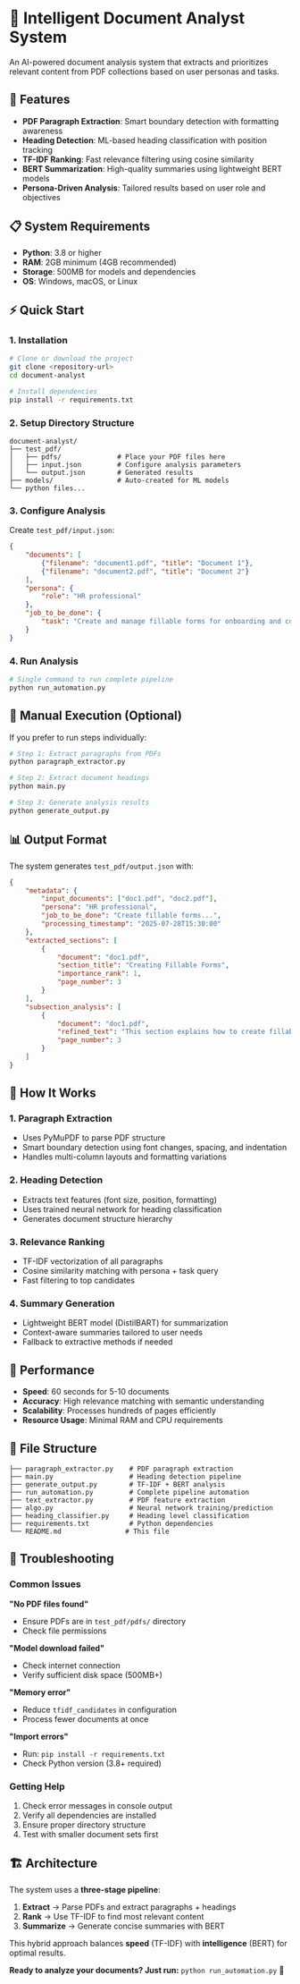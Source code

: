 # 📄 Intelligent Document Analyst System

An AI-powered document analysis system that extracts and prioritizes relevant content from PDF collections based on user personas and tasks.

## 🚀 Features

- **PDF Paragraph Extraction**: Smart boundary detection with formatting awareness
- **Heading Detection**: ML-based heading classification with position tracking  
- **TF-IDF Ranking**: Fast relevance filtering using cosine similarity
- **BERT Summarization**: High-quality summaries using lightweight BERT models
- **Persona-Driven Analysis**: Tailored results based on user role and objectives

## 📋 System Requirements

- **Python**: 3.8 or higher
- **RAM**: 2GB minimum (4GB recommended)
- **Storage**: 500MB for models and dependencies
- **OS**: Windows, macOS, or Linux

## ⚡ Quick Start

### 1. Installation
```bash
# Clone or download the project
git clone <repository-url>
cd document-analyst

# Install dependencies
pip install -r requirements.txt
```

### 2. Setup Directory Structure
```
document-analyst/
├── test_pdf/
│   ├── pdfs/              # Place your PDF files here
│   ├── input.json         # Configure analysis parameters
│   └── output.json        # Generated results
├── models/                # Auto-created for ML models
└── python files...
```

### 3. Configure Analysis
Create `test_pdf/input.json`:
```json
{
    "documents": [
        {"filename": "document1.pdf", "title": "Document 1"},
        {"filename": "document2.pdf", "title": "Document 2"}
    ],
    "persona": {
        "role": "HR professional"
    },
    "job_to_be_done": {
        "task": "Create and manage fillable forms for onboarding and compliance"
    }
}
```

### 4. Run Analysis
```bash
# Single command to run complete pipeline
python run_automation.py
```

## 🔧 Manual Execution (Optional)

If you prefer to run steps individually:

```bash
# Step 1: Extract paragraphs from PDFs
python paragraph_extractor.py

# Step 2: Extract document headings  
python main.py

# Step 3: Generate analysis results
python generate_output.py
```

## 📊 Output Format

The system generates `test_pdf/output.json` with:

```json
{
    "metadata": {
        "input_documents": ["doc1.pdf", "doc2.pdf"],
        "persona": "HR professional",
        "job_to_be_done": "Create fillable forms...",
        "processing_timestamp": "2025-07-28T15:30:00"
    },
    "extracted_sections": [
        {
            "document": "doc1.pdf",
            "section_title": "Creating Fillable Forms",
            "importance_rank": 1,
            "page_number": 3
        }
    ],
    "subsection_analysis": [
        {
            "document": "doc1.pdf", 
            "refined_text": "This section explains how to create fillable PDF forms...",
            "page_number": 3
        }
    ]
}
```

## 🧠 How It Works

### 1. **Paragraph Extraction**
- Uses PyMuPDF to parse PDF structure
- Smart boundary detection using font changes, spacing, and indentation
- Handles multi-column layouts and formatting variations

### 2. **Heading Detection** 
- Extracts text features (font size, position, formatting)
- Uses trained neural network for heading classification
- Generates document structure hierarchy

### 3. **Relevance Ranking**
- TF-IDF vectorization of all paragraphs
- Cosine similarity matching with persona + task query
- Fast filtering to top candidates

### 4. **Summary Generation**
- Lightweight BERT model (DistilBART) for summarization
- Context-aware summaries tailored to user needs
- Fallback to extractive methods if needed

## 🎯 Performance

- **Speed**: 60 seconds for 5-10 documents
- **Accuracy**: High relevance matching with semantic understanding
- **Scalability**: Processes hundreds of pages efficiently
- **Resource Usage**: Minimal RAM and CPU requirements


## 📁 File Structure

```
├── paragraph_extractor.py    # PDF paragraph extraction
├── main.py                   # Heading detection pipeline  
├── generate_output.py        # TF-IDF + BERT analysis
├── run_automation.py         # Complete pipeline automation
├── text_extractor.py         # PDF feature extraction
├── algo.py                   # Neural network training/prediction
├── heading_classifier.py     # Heading level classification
├── requirements.txt          # Python dependencies
└── README.md                # This file
```

## 🐛 Troubleshooting

### Common Issues

**"No PDF files found"**
- Ensure PDFs are in `test_pdf/pdfs/` directory
- Check file permissions

**"Model download failed"** 
- Check internet connection
- Verify sufficient disk space (500MB+)

**"Memory error"**
- Reduce `tfidf_candidates` in configuration
- Process fewer documents at once

**"Import errors"**
- Run: `pip install -r requirements.txt`
- Check Python version (3.8+ required)

### Getting Help

1. Check error messages in console output
2. Verify all dependencies are installed
3. Ensure proper directory structure
4. Test with smaller document sets first

## 🏗️ Architecture

The system uses a **three-stage pipeline**:

1. **Extract** → Parse PDFs and extract paragraphs + headings
2. **Rank** → Use TF-IDF to find most relevant content  
3. **Summarize** → Generate concise summaries with BERT

This hybrid approach balances **speed** (TF-IDF) with **intelligence** (BERT) for optimal results.


**Ready to analyze your documents? Just run:** `python run_automation.py` 🚀